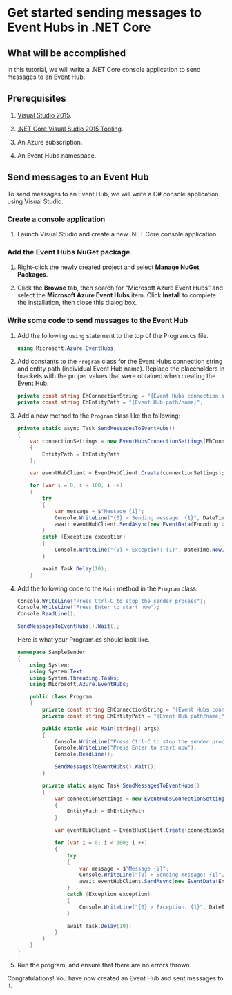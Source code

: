 # Get started sending messages to Event Hubs in .NET Core

## What will be accomplished

In this tutorial, we will write a .NET Core console application to send messages to an Event Hub.

## Prerequisites

1. [Visual Studio 2015](http://www.visualstudio.com).

2. [.NET Core Visual Sudio 2015 Tooling](http://www.microsoft.com/net/core).

3. An Azure subscription.

4. An Event Hubs namespace.

## Send messages to an Event Hub

To send messages to an Event Hub, we will write a C# console application using Visual Studio.

### Create a console application

1. Launch Visual Studio and create a new .NET Core console application.

### Add the Event Hubs NuGet package

1. Right-click the newly created project and select **Manage NuGet Packages**.

2. Click the **Browse** tab, then search for “Microsoft Azure Event Hubs” and select the **Microsoft Azure Event Hubs** item. Click **Install** to complete the installation, then close this dialog box.

### Write some code to send messages to the Event Hub

1. Add the following `using` statement to the top of the Program.cs file.

    ```cs
    using Microsoft.Azure.EventHubs;
    ```

2. Add constants to the `Program` class for the Event Hubs connection string and entity path (individual Event Hub name). Replace the placeholders in brackets with the proper values that were obtained when creating the Event Hub.

    ```cs
    private const string EhConnectionString = "{Event Hubs connection string}";
    private const string EhEntityPath = "{Event Hub path/name}";
    ```

3. Add a new method to the `Program` class like the following:

    ```cs
    private static async Task SendMessagesToEventHubs()
    {
        var connectionSettings = new EventHubsConnectionSettings(EhConnectionString)
        {
            EntityPath = EhEntityPath
        };

        var eventHubClient = EventHubClient.Create(connectionSettings);

        for (var i = 0; i < 100; i ++)
        {
            try
            {
                var message = $"Message {i}";
                Console.WriteLine("{0} > Sending message: {1}", DateTime.Now, message);
                await eventHubClient.SendAsync(new EventData(Encoding.UTF8.GetBytes(message)));
            }
            catch (Exception exception)
            {
                Console.WriteLine("{0} > Exception: {1}", DateTime.Now, exception.Message);
            }

            await Task.Delay(10);
        }
    ```

4. Add the following code to the `Main` method in the `Program` class.

    ```cs
    Console.WriteLine("Press Ctrl-C to stop the sender process");
    Console.WriteLine("Press Enter to start now");
    Console.ReadLine();

    SendMessagesToEventHubs().Wait();
    ```

    Here is what your Program.cs should look like.

    ```cs
    namespace SampleSender
    {
        using System;
        using System.Text;
        using System.Threading.Tasks;
        using Microsoft.Azure.EventHubs;

        public class Program
        {
            private const string EhConnectionString = "{Event Hubs connection string}";
            private const string EhEntityPath = "{Event Hub path/name}";

            public static void Main(string[] args)
            {
                Console.WriteLine("Press Ctrl-C to stop the sender process");
                Console.WriteLine("Press Enter to start now");
                Console.ReadLine();

                SendMessagesToEventHubs().Wait();
            }

            private static async Task SendMessagesToEventHubs()
            {
                var connectionSettings = new EventHubsConnectionSettings(EhConnectionString)
                {
                    EntityPath = EhEntityPath
                };

                var eventHubClient = EventHubClient.Create(connectionSettings);

                for (var i = 0; i < 100; i ++)
                {
                    try
                    {
                        var message = $"Message {i}";
                        Console.WriteLine("{0} > Sending message: {1}", DateTime.Now, message);
                        await eventHubClient.SendAsync(new EventData(Encoding.UTF8.GetBytes(message)));
                    }
                    catch (Exception exception)
                    {
                        Console.WriteLine("{0} > Exception: {1}", DateTime.Now, exception.Message);
                    }

                    await Task.Delay(10);
                }
            }
        }
    }
    ```
  
5. Run the program, and ensure that there are no errors thrown.
  
Congratulations! You have now created an Event Hub and sent messages to it.